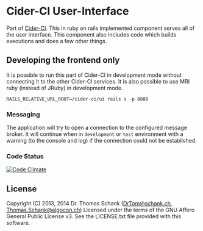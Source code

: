 Cider-CI User-Interface 
=======================

Part of [Cider-CI](https://github.com/cider-ci/cider-ci). This in ruby on rails
implemented component serves all of the user interface. This component also
includes code which builds executions and does a few other things. 


## Developing the frontend only

It is possible to run this part of Cider-CI in development mode without
connecting it to the other Cider-CI services. It is also possible to use MRI
ruby (instead of JRuby) in development mode. 

    RAILS_RELATIVE_URL_ROOT=/cider-ci/ui rails s -p 8880


### Messaging 

The application will try to open a connection to the configured message broker.
It will continue when in `development` or `test` environment with a warning (to
the console and log) if the connection could not be established. 


### Code Status

[![Code Climate](https://codeclimate.com/github/cider-ci/cider-ci_user-interface/badges/gpa.svg)](https://codeclimate.com/github/cider-ci/cider-ci_user-interface)


## License

Copyright (C) 2013, 2014 Dr. Thomas Schank  (DrTom@schank.ch, Thomas.Schank@algocon.ch)
Licensed under the terms of the GNU Affero General Public License v3.
See the LICENSE.txt file provided with this software.

